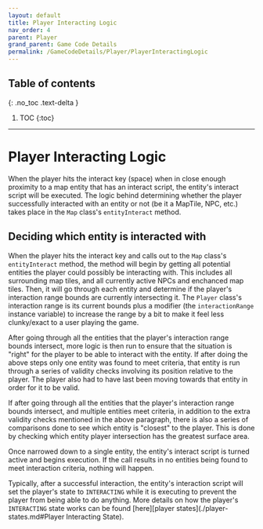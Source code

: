 ```yaml
---
layout: default
title: Player Interacting Logic
nav_order: 4
parent: Player
grand_parent: Game Code Details
permalink: /GameCodeDetails/Player/PlayerInteractingLogic
---
```


## Table of contents
{: .no_toc .text-delta }

1. TOC
{:toc}

---

# Player Interacting Logic

When the player hits the interact key (space) when in close enough proximity to a map entity that has an interact script, the entity's interact script will be executed. 
The logic behind determining whether the player successfully interacted with an entity or not (be it a MapTile, NPC, etc.) takes place in the `Map` class's `entityInteract` method.

## Deciding which entity is interacted with

When the player hits the interact key and calls out to the `Map` class's `entityInteract` method, the method will begin
by getting all potential entities the player could possibly be interacting with. 
This includes all surrounding map tiles, and all currently active NPCs and enchanced map tiles. 
Then, it will go through each entity and determine if the player's interaction range bounds are currently intersecting it. 
The `Player` class's interaction range is its current bounds plus a modifier (the `interactionRange` instance variable) to increase the range by a bit to make it feel less clunky/exact to a user playing the game.

After going through all the entities that the player's interaction range bounds intersect, more logic is then run to ensure that the situation is "right" for the player to be able to interact with the entity. 
If after doing the above steps only one entity was found to meet criteria, that entity is run through a series of validity checks involving its position relative to the player.
The player also had to have last been moving towards that entity in order for it to be valid.

If after going through all the entities that the player's interaction range bounds intersect, and multiple entities meet criteria,
in addition to the extra validity checks mentioned in the above paragraph, there is also a series of comparisons done to see which entity is "closest" to the player.
This is done by checking which entity player intersection has the greatest surface area.

Once narrowed down to a single entity, the entity's interact script is turned active and begins execution.
If the call results in no entities being found to meet interaction criteria, nothing will happen.

Typically, after a successful interaction, the entity's interaction script will set the player's state to `INTERACTING` while it is executing to prevent the player from being able to do anything.
More details on how the player's `INTERACTING` state works can be found [here][player states](./player-states.md#Player Interacting State).